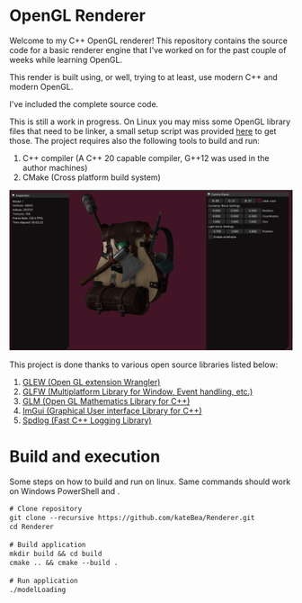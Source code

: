 # OpenGL Renderer
Welcome to my C++ OpenGL renderer! This repository contains the source code for a 
basic renderer engine that I've worked on for the past couple of weeks while learning OpenGL.

This render is built using, or well, trying to at least, use modern C++ and 
modern OpenGL.

I've included the complete source code.

This is still a work in progress. On Linux you may miss some OpenGL library files
that need to be linker, a small setup script was provided [here](/setup) to get those.
The project requires also the following tools to build and run:

1. C++ compiler (A C++ 20 capable compiler, G++12 was used in the author machines)
2. CMake (Cross platform build system)

![Image sample](image/modelLoad2.png)

This project is done thanks to various open source libraries listed below:

1. [GLEW (Open GL extension Wrangler)](https://glew.sourceforge.net/)
2. [GLFW (Multiplatform Library for Window, Event handling, etc.)](https://github.com/glfw/glfw)
3. [GLM (Open GL Mathematics Library for C++)](https://github.com/g-truc/glm)
4. [ImGui (Graphical User interface Library for C++)](https://github.com/ocornut/imgui)
5. [Spdlog (Fast C++ Logging Library)](https://github.com/gabime/spdlog)

# Build and execution
Some steps on how to build and run on linux.
Same commands should work on Windows PowerShell and .
```shell
# Clone repository
git clone --recursive https://github.com/kateBea/Renderer.git
cd Renderer

# Build application
mkdir build && cd build
cmake .. && cmake --build .

# Run application
./modelLoading
```